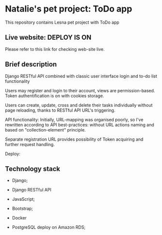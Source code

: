 # Natalie's pet project: ToDo app
This repository contains Lesna pet project with ToDo app

## Live website: DEPLOY IS ON
Please refer to this link for checking web-site live.

## Brief description
Django RESTful API combined with classic user interface login and to-do list functionality

Users may register and login to their account, views are permission-based.
Token authentification is on with cookies storage.

Users can create, update, cross and delete their tasks individually without 
page reloading, thanks to RESTful API URL's triggering.

API functionality:
Initially, URL-mapping was organised poorly, so I've rewritten according to API best-practices:
without URL actions naming and based on "collection-element" principle.

Separate registration URL provides possibility of Token acquiring and further
request handling.

Deploy:
 


## Technology stack 
- Django;
- Django RESTful API
- JavaScript;
- Bootstrap;
- Docker 

- PostgreSQL deploy on Amazon RDS;
